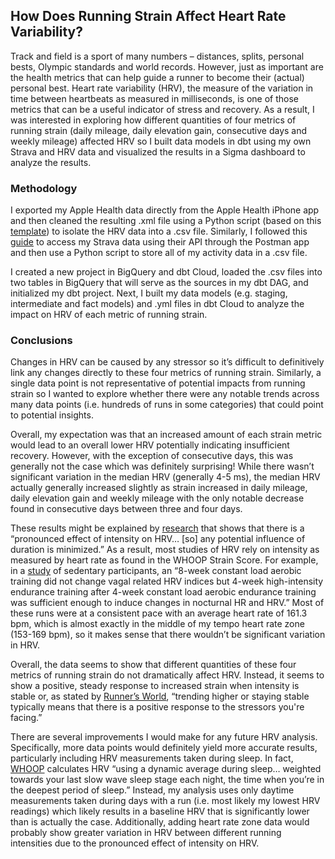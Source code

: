 ## How Does Running Strain Affect Heart Rate Variability? ##

Track and field is a sport of many numbers – distances, splits, personal bests, Olympic standards and world records. However, just as important are the health metrics that can help guide a runner to become their (actual) personal best. Heart rate variability (HRV), the measure of the variation in time between heartbeats as measured in milliseconds, is one of those metrics that can be a useful indicator of stress and recovery. As a result, I was interested in exploring how different quantities of four metrics of running strain (daily mileage, daily elevation gain, consecutive days and weekly mileage) affected HRV so I built data models in dbt using my own Strava and HRV data and visualized the results in a Sigma dashboard to analyze the results.

### Methodology ###

I exported my Apple Health data directly from the Apple Health iPhone app and then cleaned the resulting .xml file using a Python script (based on this [template](http://www.markwk.com/data-analysis-for-apple-health.html)) to isolate the HRV data into a .csv file. Similarly, I followed this [guide](https://cj-mayes.com/2023/02/08/using-the-strava-api/) to access my Strava data using their API through the Postman app and then use a Python script to store all of my activity data in a .csv file.

I created a new project in BigQuery and dbt Cloud, loaded the .csv files into two tables in BigQuery that will serve as the sources in my dbt DAG, and initialized my dbt project.  Next, I built my data models (e.g. staging, intermediate and fact models) and .yml files in dbt Cloud to analyze the impact on HRV of each metric of running strain.

### Conclusions ###


Changes in HRV can be caused by any stressor so it’s difficult to definitively link any changes directly to these four metrics of running strain. Similarly, a single data point is not representative of potential impacts from running strain so I wanted to explore whether there were any notable trends across many data points (i.e. hundreds of runs in some categories) that could point to potential insights.

Overall, my expectation was that an increased amount of each strain metric would lead to an overall lower HRV potentially indicating insufficient recovery. However, with the exception of consecutive days, this was generally not the case which was definitely surprising! While there wasn’t significant variation in the median HRV (generally 4-5 ms), the median HRV actually generally increased slightly as strain increased in daily mileage, daily elevation gain and weekly mileage with the only notable decrease found in consecutive days between three and four days.

These results might be explained by [research](https://www.ncbi.nlm.nih.gov/pmc/articles/PMC5447093/) that shows that there is a “pronounced effect of intensity on HRV… [so] any potential influence of duration is minimized.” As a result, most studies of HRV rely on intensity as measured by heart rate as found in the WHOOP Strain Score. For example, in a [study](https://www.ncbi.nlm.nih.gov/pmc/articles/PMC4786581/) of sedentary participants, an “8-week constant load aerobic training did not change vagal related HRV indices but 4-week high-intensity endurance training after 4-week constant load aerobic endurance training was sufficient enough to induce changes in nocturnal HR and HRV.” Most of these runs were at a consistent pace with an average heart rate of 161.3 bpm, which is almost exactly in the middle of my tempo heart rate zone (153-169 bpm), so it makes sense that there wouldn’t be significant variation in HRV.

Overall, the data seems to show that different quantities of these four metrics of running strain do not dramatically affect HRV. Instead, it seems to show a positive, steady response to increased strain when intensity is stable or, as stated by [Runner’s World](https://www.runnersworld.com/uk/training/a775217/live-like-an-olympian-heart-rate-variability/), “trending higher or staying stable typically means that there is a positive response to the stressors you're facing.”

There are several improvements I would make for any future HRV analysis. Specifically, more data points would definitely yield more accurate results, particularly including HRV measurements taken during sleep. In fact, [WHOOP](https://www.whoop.com/us/en/thelocker/heart-rate-variability-hrv/) calculates HRV “using a dynamic average during sleep… weighted towards your last slow wave sleep stage each night, the time when you’re in the deepest period of sleep.” Instead, my analysis uses only daytime measurements taken during days with a run (i.e. most likely my lowest HRV readings) which likely results in a baseline HRV that is significantly lower than is actually the case. Additionally, adding heart rate zone data would probably show greater variation in HRV between different running intensities due to the pronounced effect of intensity on HRV.
